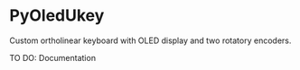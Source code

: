 # PyOledUkey

Custom ortholinear keyboard with OLED display and two rotatory encoders.

TO DO: Documentation